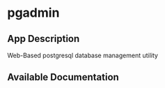 # pgadmin

## App Description

Web-Based postgresql database management utility

## Available Documentation

